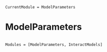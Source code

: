 ```@meta
CurrentModule = ModelParameters
```

# ModelParameters

```@index
```

```@autodocs
Modules = [ModelParameters, InteractModels]
```
